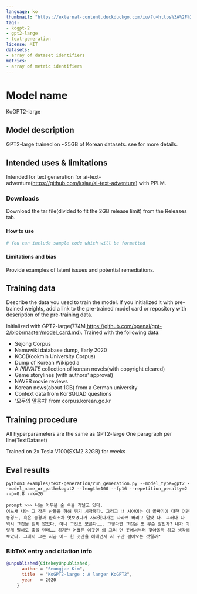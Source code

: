 ```yaml
---
language: ko
thumbnail: "https://external-content.duckduckgo.com/iu/?u=https%3A%2F%2Fupload.wikimedia.org%2Fwikipedia%2Ffr%2Fthumb%2F2%2F2d%2FOpenAI_Logo_2017.svg%2F1200px-OpenAI_Logo_2017.svg.png&f=1&nofb=1"
tags:
- kogpt-2
- gpt2-large
- text-generation
license: MIT
datasets:
- array of dataset identifiers
metrics:
- array of metric identifiers
---
```


# Model name
KoGPT2-large

## Model description
GPT2-large trained on ~25GB of Korean datasets.
see <training data> for more details.

## Intended uses & limitations
Intended for text generation for ai-text-adventure(https://github.com/ksjae/ai-text-adventure) with PPLM.

### Downloads
Download the tar file(divided to fit the 2GB release limit) from the Releases tab.

#### How to use

```python
# You can include sample code which will be formatted
```

#### Limitations and bias

Provide examples of latent issues and potential remediations.

## Training data

Describe the data you used to train the model.
If you initialized it with pre-trained weights, add a link to the pre-trained model card or repository with description of the pre-training data.

Initialized with GPT2-large(774M,https://github.com/openai/gpt-2/blob/master/model_card.md). Trained with the following data:
- Sejong Corpus
- Namuwiki database dump, Early 2020
- KCC(Kookmin University Corpus)
- Dump of Korean Wikipedia
- A *PRIVATE* collection of korean novels(with copyright cleared)
- Game storylines (with authors' approval)
- NAVER movie reviews
- Korean news(about 1GB) from a German university
- Context data from KorSQUAD questions
- '모두의 말뭉치' from corpus.korean.go.kr

## Training procedure

All hyperparameters are the same as GPT2-large
One paragraph per line(TextDataset)

Trained on 2x Tesla V100(SXM2 32GB) for weeks

## Eval results
```
python3 examples/text-generation/run_generation.py --model_type=gpt2 --model_name_or_path=kogpt2 --length=100 --fp16 --repetition_penalty=2 --p=0.8 --k=20
```

```
prompt >>> 나는 어두운 숲 속을 거닐고 있다.
어느새 나는 그 작은 산들을 향해 뛰기 시작했다. 그리고 내 시야에는 이 골짜기에 대한 어떤 동경도, 혹은 동경과 환희조차 엿보였다가 사라졌다가는 사라져 버리고 말았 다. 그러나 나 역시 그것을 믿지 않았다. 아니 그것도 모른다……. 그렇다면 그것은 또 무슨 말인가? 내가 이렇게 말해도 좋을 텐데…… 하지만 어쨌든 이곳엔 왜 그리 먼 곳에서부터 찾아올까 하고 생각해 보았다. 그래서 그는 지금 어느 한 곳만을 헤매면서 자 꾸만 걸어오는 것일까?
```

### BibTeX entry and citation info

```bibtex
@unpublished{CitekeyUnpublished,
      author = "Seungjae Kim",
      title  = "KoGPT2-large : A larger KoGPT2",
      year   = 2020
    }
```
